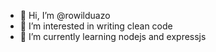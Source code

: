 - 👋 Hi, I’m @rowilduazo
- 👀 I’m interested in writing clean code
- 🌱 I’m currently learning nodejs and expressjs

<!---
rowilduazo/rowilduazo is a ✨ special ✨ repository because its `README.md` (this file) appears on your GitHub profile.
You can click the Preview link to take a look at your changes.
--->
